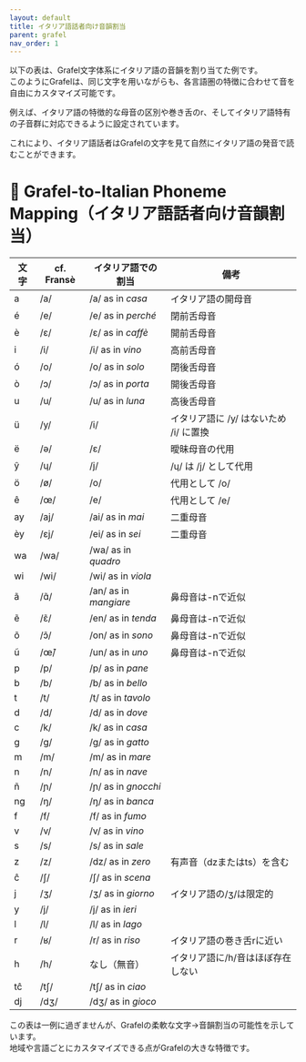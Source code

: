```yaml
---
layout: default
title: イタリア語話者向け音韻割当
parent: grafel
nav_order: 1
---
```


以下の表は、Grafel文字体系にイタリア語の音韻を割り当てた例です。  
このようにGrafelは、同じ文字を用いながらも、各言語圏の特徴に合わせて音を自由にカスタマイズ可能です。

例えば、イタリア語の特徴的な母音の区別や巻き舌のr、そしてイタリア語特有の子音群に対応できるように設定されています。

これにより、イタリア語話者はGrafelの文字を見て自然にイタリア語の発音で読むことができます。

# 📘 Grafel-to-Italian Phoneme Mapping（イタリア語話者向け音韻割当）

| 文字 | cf. Fransè | イタリア語での割当               | 備考                                    |
|------|------------|---------------------------------|-----------------------------------------|
| a    | /a/        | /a/ as in *casa*                | イタリア語の開母音                      |
| é    | /e/        | /e/ as in *perché*              | 閉前舌母音                              |
| è    | /ɛ/        | /ɛ/ as in *caffè*               | 開前舌母音                              |
| i    | /i/        | /i/ as in *vino*                | 高前舌母音                              |
| ó    | /o/        | /o/ as in *solo*                | 閉後舌母音                              |
| ò    | /ɔ/        | /ɔ/ as in *porta*               | 開後舌母音                              |
| u    | /u/        | /u/ as in *luna*                | 高後舌母音                              |
| ü    | /y/        | /i/                             | イタリア語に /y/ はないため /i/ に置換  |
| ë    | /ə/        | /ɛ/                             | 曖昧母音の代用                          |
| ŷ    | /ɥ/        | /j/                             | /ɥ/ は /j/ として代用                   |
| ö    | /ø/        | /o/                             | 代用として /o/                          |
| ê    | /œ/        | /e/                             | 代用として /e/                          |
| ay   | /aj/       | /ai/ as in *mai*                | 二重母音                                |
| èy   | /ɛj/       | /ei/ as in *sei*                | 二重母音                                |
| wa   | /wa/       | /wa/ as in *quadro*             |                                         |
| wi   | /wi/       | /wi/ as in *viola*              |                                         |
| ã    | /ɑ̃/       | /an/ as in *mangiare*           | 鼻母音は-nで近似                        |
| ẽ    | /ɛ̃/       | /en/ as in *tenda*              | 鼻母音は-nで近似                        |
| õ    | /ɔ̃/       | /on/ as in *sono*               | 鼻母音は-nで近似                        |
| ũ    | /œ̃/       | /un/ as in *uno*                | 鼻母音は-nで近似                        |
| p    | /p/        | /p/ as in *pane*                |                                         |
| b    | /b/        | /b/ as in *bello*               |                                         |
| t    | /t/        | /t/ as in *tavolo*              |                                         |
| d    | /d/        | /d/ as in *dove*                |                                         |
| c    | /k/        | /k/ as in *casa*                |                                         |
| g    | /g/        | /g/ as in *gatto*               |                                         |
| m    | /m/        | /m/ as in *mare*                |                                         |
| n    | /n/        | /n/ as in *nave*                |                                         |
| ñ    | /ɲ/        | /ɲ/ as in *gnocchi*             |                                         |
| ng   | /ŋ/        | /ŋ/ as in *banca*               |                                         |
| f    | /f/        | /f/ as in *fumo*                |                                         |
| v    | /v/        | /v/ as in *vino*                |                                         |
| s    | /s/        | /s/ as in *sale*                |                                         |
| z    | /z/        | /dz/ as in *zero*               | 有声音（dzまたはts）を含む              |
| ĉ    | /ʃ/        | /ʃ/ as in *scena*               |                                         |
| j    | /ʒ/        | /ʒ/ as in *giorno*              | イタリア語の/ʒ/は限定的                 |
| y    | /j/        | /j/ as in *ieri*                |                                         |
| l    | /l/        | /l/ as in *lago*                |                                         |
| r    | /ʁ/        | /r/ as in *riso*                | イタリア語の巻き舌rに近い               |
| h    | /h/        | なし（無音）                    | イタリア語に/h/音はほぼ存在しない       |
| tĉ   | /tʃ/       | /tʃ/ as in *ciao*               |                                         |
| dj   | /dʒ/       | /dʒ/ as in *gioco*              |                                         |


この表は一例に過ぎませんが、Grafelの柔軟な文字→音韻割当の可能性を示しています。  
地域や言語ごとにカスタマイズできる点がGrafelの大きな特徴です。


